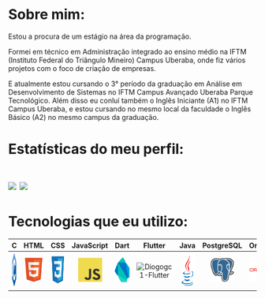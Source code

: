 <h1>Sobre mim:</h1>

Estou a procura de um estágio na área da programação.

Formei em técnico em Administração integrado ao ensino médio na IFTM (Instituto Federal do Triângulo Mineiro) Campus Uberaba, onde fiz vários projetos com o foco de criação de empresas.

E atualmente estou cursando o 3° período da graduação em Análise em Desenvolvimento de Sistemas no IFTM Campus Avançado Uberaba Parque Tecnológico. Além disso eu conluí também o Inglês Iniciante (A1) no IFTM Campus Uberaba, e estou cursando no mesmo local da faculdade o Inglês Básico (A2) no mesmo campus da graduação.

<h1>Estatísticas do meu perfil:<h1>

<div>
  <img height="180em" src="https://github-readme-stats.vercel.app/api?username=Diogogc1&show_icons=true&theme=algolia&include_all_commits=true&count_private=true"/>
  <img height="180em" src="https://github-readme-stats.vercel.app/api/top-langs/?username=Diogogc1&layout=compact&langs_count=7&theme=algolia"/>
</div>
  
<h1>Tecnologias que eu utilizo:</h1>

| C | HTML | CSS | JavaScript | Dart | Flutter | Java | PostgreSQL | Oracle | SQL | JQuerry |
|:-:|:-:|:-:|:-:|:-:|:-:|:-:|:-:|:-:|:-:|:-:|
| <img alt="Diogogc1-C" src="https://raw.githubusercontent.com/devicons/devicon/master/icons/c/c-original.svg" width="70" height="70"> | <img alt="Diogogc1-HTML" src="https://raw.githubusercontent.com/devicons/devicon/master/icons/html5/html5-original.svg" width="50" height="50"> | <img alt="Diogogc1-CSS" src="https://raw.githubusercontent.com/devicons/devicon/master/icons/css3/css3-original.svg" width="56" height="56"> | <img alt="Diogogc1-JS" src="https://raw.githubusercontent.com/devicons/devicon/master/icons/javascript/javascript-original.svg" width="50" height="50"> | <img alt="Diogogc1-Dart" src="https://raw.githubusercontent.com/devicons/devicon/master/icons/dart/dart-original.svg" width="50" height="50"> | <img alt="Diogogc1-Flutter" src="https://cdn.jsdelivr.net/gh/devicons/devicon/icons/flutter/flutter-original.svg" width="50" height="50"> | <img alt="Diogogc1-Java" src="https://raw.githubusercontent.com/devicons/devicon/master/icons/java/java-original.svg" width="65" height="65"> | <img alt="Diogogc1-PostgreSQL" src="https://raw.githubusercontent.com/devicons/devicon/master/icons/postgresql/postgresql-original.svg" width="50" height="50"> | <img alt="Diogogc1-Oracle" src="https://raw.githubusercontent.com/devicons/devicon/master/icons/oracle/oracle-original.svg" width="50" height="50"> | <img alt="Diogogc1-SQL" src="https://symbols.getvecta.com/stencil_28/61_sql-database-generic.90b41636a8.svg" width="50" height="50"> | <img alt="Diogogc1-JQuerry" src="https://raw.githubusercontent.com/devicons/devicon/master/icons/jquery/jquery-original.svg" width="50" height="50"> |
